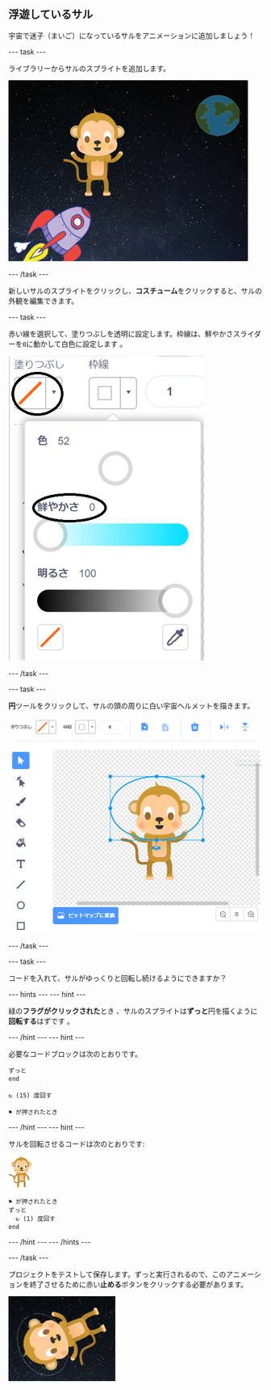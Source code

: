 ## 浮遊しているサル

宇宙で迷子（まいご）になっているサルをアニメーションに追加しましょう！

\--- task \---

ライブラリーからサルのスプライトを追加します。

![サルのスプライトを追加する](images/space-monkey-sprite.png)

\--- /task \---

新しいサルのスプライトをクリックし、**コスチューム**をクリックすると、サルの外観を編集できます。

\--- task \---

赤い線を選択して、塗りつぶしを透明に設定します。枠線は、鮮やかさスライダーを`0`に動かして白色に設定します 。

![白い色にする](images/make-white.png)

\--- /task \---

\--- task \---

**円**ツールをクリックして、サルの頭の周りに白い宇宙ヘルメットを描きます。

![サルの宇宙ヘルメット](images/space-monkey-edit.png)

\--- /task \---

\--- task \---

コードを入れて、サルがゆっくりと回転し続けるようにできますか？

\--- hints \--- \--- hint \---

緑の**フラグがクリックされた**とき 、サルのスプライトは**ずっと**円を描くように**回転する**はずです 。

\--- /hint \--- \--- hint \---

必要なコードブロックは次のとおりです。

```blocks3
ずっと
end

↻ (15) 度回す

⚑ が押されたとき
```

\--- /hint \--- \--- hint \---

サルを回転させるコードは次のとおりです:

![サルのスプライト](images/sprite-monkey.png)

```blocks3
⚑ が押されたとき
ずっと 
  ↻ (1) 度回す
end
```

\--- /hint \--- \--- /hints \---

\--- /task \---

プロジェクトをテストして保存します。ずっと実行されるので、このアニメーションを終了させるために赤い**止める**ボタンをクリックする必要があります。

![回転するサルをテストする](images/space-spin-test.png)